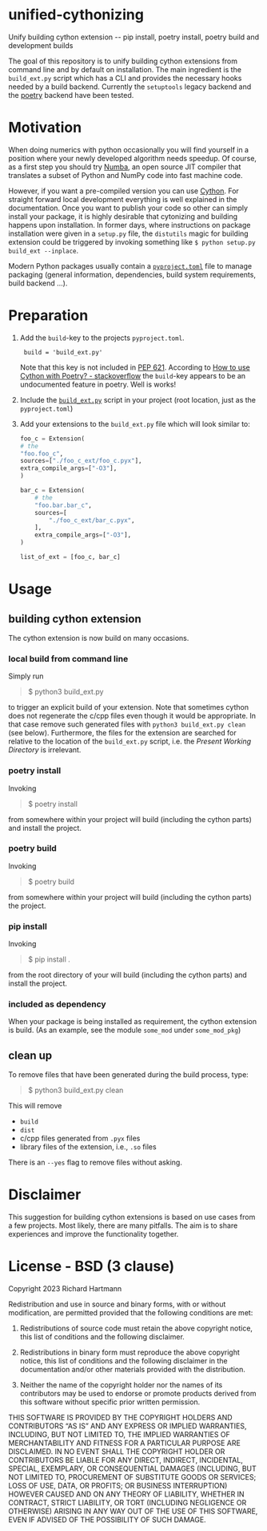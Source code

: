 # unified-cythonizing
Unify building cython extension -- pip install, poetry install, poetry build and development builds


The goal of this repository is to unify building cython extensions 
from command line and by default on installation.
The main ingredient is the `build_ext.py` script which has a CLI and provides the necessary 
hooks needed by a build backend.
Currently the `setuptools` legacy backend and the [poetry](https://python-poetry.org/) 
backend have been tested.

# Motivation

When doing numerics with python occasionally you will find yourself in a position where 
your newly developed algorithm needs speedup.
Of course, as a first step you should try [Numba](https://numba.pydata.org/), an open source 
JIT compiler that translates a subset of Python and NumPy code into fast machine code.

However, if you want a pre-compiled version you can use [Cython](https://cython.org/).
For straight forward local development everything is well explained in the documentation.
Once you want to publish your code so other can simply install your package, it is highly 
desirable that cytonizing and building happens upon installation.
In former days, where instructions on package installation were given in a `setup.py` file, 
the `distutils` magic for building extension could be triggered by invoking something like 
`$ python setup.py build_ext --inplace`.

Modern Python packages usually contain a 
[`pyproject.toml`](https://pip.pypa.io/en/stable/reference/build-system/pyproject-toml/) 
file to manage packaging (general information, dependencies, build system requirements, 
build backend ...).

# Preparation

1.  Add the `build`-key to the projects `pyproject.toml`.
    ```
     build = 'build_ext.py'
    ```
    Note that this key is not included in 
    [PEP 621](https://packaging.python.org/en/latest/specifications/declaring-project-metadata/).
    According to [How to use Cython with Poetry? - stackoverflow](https://stackoverflow.com/questions/63679315/how-to-use-cython-with-poetry)
    the `build`-key appears to be an undocumented feature in poetry. Well is works!

2.  Include the [`build_ext.py`](https://github.com/richard-hartmann/unified-cythonizing/blob/main/build_ext.py) 
    script in your project (root location, just as the `pyproject.toml`) 
3.  Add your extensions to the `build_ext.py` file which will look similar to:
    ```python
    foo_c = Extension(
    # the
    "foo.foo_c",
    sources=["./foo_c_ext/foo_c.pyx"],
    extra_compile_args=["-O3"],
    )
    
    bar_c = Extension(
        # the
        "foo.bar.bar_c",
        sources=[
            "./foo_c_ext/bar_c.pyx",
        ],
        extra_compile_args=["-O3"],
    )
    
    list_of_ext = [foo_c, bar_c]
    ```

# Usage

## building cython extension

The cython extension is now build on many occasions.

### local build from command line 

Simply run

> $ python3 build_ext.py

to trigger an explicit build of your extension.
Note that sometimes cython does not regenerate the c/cpp files even though it would be appropriate.
In that case remove such generated files with `python3 build_ext.py clean` (see below).
Furthermore, the files for the extension are searched for relative to the location of the 
`build_ext.py` script, i.e. the *Present Working Directory* is irrelevant.

### poetry install

Invoking 

> $ poetry install

from somewhere within your project will build (including the cython parts) and install the project.

### poetry build

Invoking 

> $ poetry build

from somewhere within your project will build (including the cython parts) the project.

### pip install

Invoking 

> $ pip install .

from the root directory of your will build (including the cython parts) and install the project.

### included as dependency

When your package is being installed as requirement, the cython extension is build.
(As an example, see the module `some_mod` under `some_mod_pkg`)

## clean up

To remove files that have been generated during the build process, type:

> $ python3 build_ext.py clean

This will remove 
* `build`
* `dist`
* c/cpp files generated from `.pyx` files
* library files of the extension, i.e., `.so` files

There is an `--yes` flag to remove files without asking. 

# Disclaimer

This suggestion for building cython extensions is based on use cases from a few projects. 
Most likely, there are many pitfalls.
The aim is to share experiences and improve the functionality together.

# License - BSD (3 clause)

Copyright 2023 Richard Hartmann

Redistribution and use in source and binary forms, with or without modification, are permitted 
provided that the following conditions are met:

1.  Redistributions of source code must retain the above copyright notice, this list of 
    conditions and the following disclaimer.

2.  Redistributions in binary form must reproduce the above copyright notice, this list 
    of conditions and the following disclaimer in the documentation and/or other materials 
    provided with the distribution.

3.  Neither the name of the copyright holder nor the names of its contributors may be 
    used to endorse or promote products derived from this software without specific 
    prior written permission.

THIS SOFTWARE IS PROVIDED BY THE COPYRIGHT HOLDERS AND CONTRIBUTORS “AS IS” AND ANY EXPRESS OR 
IMPLIED WARRANTIES, INCLUDING, BUT NOT LIMITED TO, THE IMPLIED WARRANTIES OF MERCHANTABILITY 
AND FITNESS FOR A PARTICULAR PURPOSE ARE DISCLAIMED. IN NO EVENT SHALL THE COPYRIGHT HOLDER OR 
CONTRIBUTORS BE LIABLE FOR ANY DIRECT, INDIRECT, INCIDENTAL, SPECIAL, EXEMPLARY, OR CONSEQUENTIAL 
DAMAGES (INCLUDING, BUT NOT LIMITED TO, PROCUREMENT OF SUBSTITUTE GOODS OR SERVICES; LOSS OF USE, 
DATA, OR PROFITS; OR BUSINESS INTERRUPTION) HOWEVER CAUSED AND ON ANY THEORY OF LIABILITY, 
WHETHER IN CONTRACT, STRICT LIABILITY, OR TORT (INCLUDING NEGLIGENCE OR OTHERWISE) ARISING IN 
ANY WAY OUT OF THE USE OF THIS SOFTWARE, EVEN IF ADVISED OF THE POSSIBILITY OF SUCH DAMAGE.
